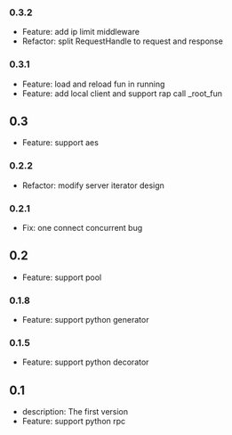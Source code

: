 ### 0.3.2
 - Feature: add ip limit middleware
 - Refactor: split RequestHandle to request and response

### 0.3.1
 - Feature: load and reload fun in running
 - Feature: add local client and support rap call \_root_fun

## 0.3
 - Feature: support aes

### 0.2.2 
 - Refactor: modify server iterator design

### 0.2.1 
 - Fix: one connect concurrent bug

## 0.2
 - Feature: support pool

### 0.1.8
 - Feature: support python generator

### 0.1.5
 - Feature: support python decorator

## 0.1
 - description: The first version
 - Feature: support python rpc
 
